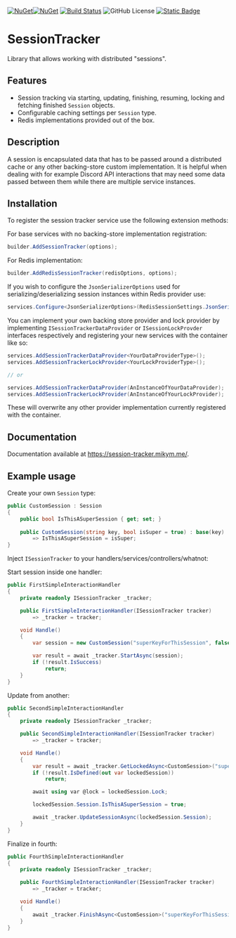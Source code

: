 [![NuGet](https://img.shields.io/nuget/v/SessionTracker)](https://www.nuget.org/packages/SessionTracker)[![NuGet](https://img.shields.io/nuget/dt/SessionTracker
)](https://www.nuget.org/packages/SessionTracker)
[![Build Status](https://github.com/MikyM/SessionTracker/actions/workflows/release.yml/badge.svg)](https://github.com/MikyM/SessionTracker/actions)
![GitHub License](https://img.shields.io/github/license/MikyM/SessionTracker)
[![Static Badge](https://img.shields.io/badge/Documentation-SessionTracker-Green)](https://mikym.github.io/SessionTracker)


# SessionTracker

Library that allows working with distributed "sessions".

## Features

- Session tracking via starting, updating, finishing, resuming, locking and fetching finished `Session` objects.
- Configurable caching settings per `Session` type.
- Redis implementations provided out of the box.

## Description

A session is encapsulated data that has to be passed around a distributed cache or any other backing-store custom implementation. It is helpful when dealing with for example Discord API interactions that may need some data passed between them while there are multiple service instances.

## Installation

To register the session tracker service use the following extension methods:

For base services with no backing-store implementation registration:
```csharp
builder.AddSessionTracker(options);
```

For Redis implementation:
```csharp
builder.AddRedisSessionTracker(redisOptions, options);
```
If you wish to configure the `JsonSerializerOptions` used for serializing/deserializing session instances within Redis provider use:
```csharp
services.Configure<JsonSerializerOptions>(RedisSessionSettings.JsonSerializerName, yourOptions);
```

You can implement your own backing store provider and lock provider by implementing `ISessionTrackerDataProvider` or `ISessionLockProvder` interfaces respectively and registering your new services with the container like so:
```csharp
services.AddSessionTrackerDataProvider<YourDataProviderType>();
services.AddSessionTrackerLockProvider<YourLockProviderType>();

// or 

services.AddSessionTrackerDataProvider(AnInstanceOfYourDataProvider);
services.AddSessionTrackerLockProvider(AnInstanceOfYourLockProvider);
```

These will overwrite any other provider implementation currently registered with the container.

## Documentation

Documentation available at https://session-tracker.mikym.me/.

## Example usage

Create your own `Session` type:
```csharp
public CustomSession : Session
{
    public bool IsThisASuperSession { get; set; }
    
    public CustomSession(string key, bool isSuper = true) : base(key)
        => IsThisASuperSession = isSuper;
}
```

Inject `ISessionTracker` to your handlers/services/controllers/whatnot:

Start session inside one handler:
```csharp
public FirstSimpleInteractionHandler
{
    private readonly ISessionTracker _tracker;

    public FirstSimpleInteractionHandler(ISessionTracker tracker)
        => _tracker = tracker;

    void Handle()
    {
        var session = new CustomSession("superKeyForThisSession", false);

        var result = await _tracker.StartAsync(session);
        if (!result.IsSuccess)
            return;
    }
}
```

Update from another:
```csharp
public SecondSimpleInteractionHandler
{
    private readonly ISessionTracker _tracker;

    public SecondSimpleInteractionHandler(ISessionTracker tracker)
        => _tracker = tracker;

    void Handle()
    {
        var result = await _tracker.GetLockedAsync<CustomSession>("superKeyForThisSession");
        if (!result.IsDefined(out var lockedSession))
            return;

        await using var @lock = lockedSession.Lock;

        lockedSession.Session.IsThisASuperSession = true;

        await _tracker.UpdateSessionAsync(lockedSession.Session);
    }
}
```

Finalize in fourth:
```csharp
public FourthSimpleInteractionHandler
{
    private readonly ISessionTracker _tracker;

    public FourthSimpleInteractionHandler(ISessionTracker tracker)
        => _tracker = tracker;

    void Handle()
    {
        await _tracker.FinishAsync<CustomSession>("superKeyForThisSession");
    }
}
```
